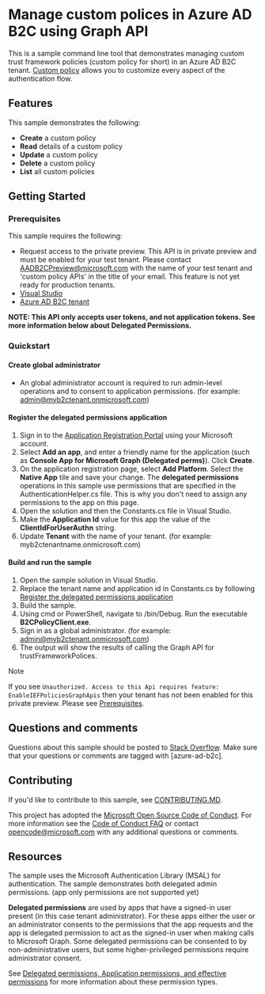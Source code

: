 # Manage custom polices in Azure AD B2C using Graph API

This is a sample command line tool that demonstrates managing custom trust framework policies (custom policy for short) in an Azure AD B2C tenant.  [Custom policy](https://docs.microsoft.com/en-us/azure/active-directory-b2c/active-directory-b2c-overview-custom) allows you to customize every aspect of the authentication flow.

## Features

This sample demonstrates the following:

* **Create** a custom policy
* **Read** details of a custom policy
* **Update** a custom policy
* **Delete** a custom policy
* **List** all custom policies

## Getting Started

### Prerequisites

This sample requires the following:

* Request access to the private preview.  This API is in private preview and must be enabled for your test tenant.  Please contact [AADB2CPreview@microsoft.com](mailto:AADB2CPreview@microsoft.com) with the name of your test tenant and 'custom policy APIs' in the title of your email.  This feature is not yet ready for production tenants.
* [Visual Studio](https://www.visualstudio.com/en-us/downloads)
* [Azure AD B2C tenant](https://docs.microsoft.com/en-us/azure/active-directory-b2c/active-directory-b2c-get-started)

**NOTE: This API only accepts user tokens, and not application tokens. See more information below about Delegated Permissions.**

### Quickstart

#### Create global administrator

* An global administrator account is required to run admin-level operations and to consent to application permissions.  (for example: admin@myb2ctenant.onmicrosoft.com)

#### Register the delegated permissions application

1. Sign in to the [Application Registration Portal](https://apps.dev.microsoft.com/) using your Microsoft account.
1. Select **Add an app**, and enter a friendly name for the application (such as **Console App for Microsoft Graph (Delegated perms)**). Click **Create**.
1. On the application registration page, select **Add Platform**. Select the **Native App** tile and save your change. The **delegated permissions** operations in this sample use permissions that are specified in the AuthenticationHelper.cs file. This is why you don't need to assign any permissions to the app on this page.
1. Open the solution and then the Constants.cs file in Visual Studio. 
1. Make the **Application Id** value for this app the value of the **ClientIdForUserAuthn** string.
1. Update **Tenant** with the name of your tenant.  (for example: myb2ctenantname.onmicrosoft.com)

#### Build and run the sample

1. Open the sample solution in Visual Studio.
1. Replace the tenant name and application id in Constants.cs by following [Register the delegated permissions application](#register-the-delegated-permissions-application)
1. Build the sample.
1. Using cmd or PowerShell, navigate to <Path to sample code>/bin/Debug. Run the executable **B2CPolicyClient.exe**.
1. Sign in as a global administrator.  (for example: admin@myb2ctenant.onmicrosoft.com)
1. The output will show the results of calling the Graph API for trustFrameworkPolices.

>[!NOTE]
> If you see `Unauthorized. Access to this Api requires feature: EnableIEFPoliciesGraphApis` then your tenant has not been enabled for this private preview.  Please see [Prerequisites](#Prerequisites).

## Questions and comments

Questions about this sample should be posted to [Stack Overflow](https://stackoverflow.com/questions/tagged/azure-ad-b2c). Make sure that your questions or comments are tagged with [azure-ad-b2c].

## Contributing

If you'd like to contribute to this sample, see [CONTRIBUTING.MD](/CONTRIBUTING.md).

This project has adopted the [Microsoft Open Source Code of Conduct](https://opensource.microsoft.com/codeofconduct/). For more information see the [Code of Conduct FAQ](https://opensource.microsoft.com/codeofconduct/faq/) or contact [opencode@microsoft.com](mailto:opencode@microsoft.com) with any additional questions or comments.

## Resources

The sample uses the Microsoft Authentication Library (MSAL) for authentication. The sample demonstrates both delegated admin permissions.  (app only permissions are not supported yet)

**Delegated permissions** are used by apps that have a signed-in user present (in this case tenant administrator). For these apps either the user or an administrator consents to the permissions that the app requests and the app is delegated permission to act as the signed-in user when making calls to Microsoft Graph. Some delegated permissions can be consented to by non-administrative users, but some higher-privileged permissions require administrator consent.

See [Delegated permissions, Application permissions, and effective permissions](https://developer.microsoft.com/en-us/graph/docs/concepts/permissions_reference#delegated-permissions-application-permissions-and-effective-permissions) for more information about these permission types.